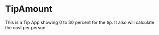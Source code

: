 # TipAmount
This is a Tip  App showing 0 to 30 percent for the tip.  It also will calculate the cost per person.
